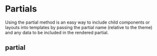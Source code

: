 # Partials

Using the partial method is an easy way to include child components or layouts into templates by passing
the partial name (relative to the theme) and any data to be included in the rendered partial.

## partial
